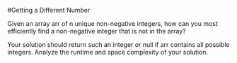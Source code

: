 #Getting a Different Number

Given an array arr of n unique non-negative integers, how can you most efficiently find a non-negative integer that is not in the array?

Your solution should return such an integer or null if arr contains all possible integers.
Analyze the runtime and space complexity of your solution.